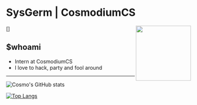 # SysGerm | CosmodiumCS
[<img align="right" width="150px" src="https://static.wixstatic.com/media/1a48ab_b2d89c9c4a4e43fe9934e3891b1f806e~mv2.jpg/v1/fill/w_279,h_285,al_c,q_80,usm_0.66_1.00_0.01/Image-empty-state.webp"/>]
## $whoami
- Intern at CosmodiumCS
- I love to hack, party and fool around
---
<!-- GitHub StatCard-->
![Cosmo's GitHub stats](https://github-readme-stats.vercel.app/api?username=SysGerm&show_icons=true&theme=dark)

<!-- Top Languages Card -->
[![Top Langs](https://github-readme-stats.vercel.app/api/top-langs/?username=SysGerm&theme=dark)](https://github.com/anuraghazra/github-readme-stats)
